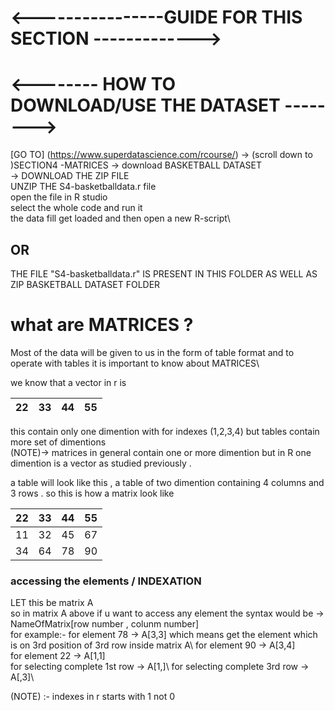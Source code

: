 # <----------------GUIDE FOR THIS SECTION ------------->

# <-------- HOW TO DOWNLOAD/USE THE DATASET -------->
 [GO TO] (https://www.superdatascience.com/rcourse/) -> (scroll down to )SECTION4 -MATRICES -> download BASKETBALL DATASET\
 -> DOWNLOAD THE ZIP FILE\
 UNZIP THE S4-basketballdata.r file\
 open the file in R studio\
 select the whole code and run it\
 the data fill get loaded and then open a new R-script\

## OR


 THE FILE "S4-basketballdata.r" IS PRESENT IN THIS FOLDER AS WELL AS ZIP BASKETBALL DATASET FOLDER
 
 # what are MATRICES ?
 Most of the data will be given to us in the form of table format and to operate with tables it is important to know about MATRICES\
 
 we know that a vector in r is 
 
  
 22 | 33 | 44 | 55
 -- | -- | -- | --

this contain only one dimention with for indexes (1,2,3,4) but tables contain more set of dimentions\
(NOTE)-> matrices in general contain one or more dimention but in R one dimention is a vector as studied previously .

a table will look like this , a table of two dimention containing 4 columns and 3 rows . so this is how a matrix look like 

22 | 33 | 44 | 55 
-- | -- | -- | --
11 | 32 | 45 | 67
34 | 64 | 78 | 90

### accessing the elements / INDEXATION 

LET this be matrix A\
so in matrix A above if u want to access any element the syntax would be -> NameOfMatrix[row number , colunm number]\
for example:- for element 78 -> A[3,3] which means get the element which is  on 3rd position of 3rd row inside matrix A\ 
for element 90 -> A[3,4]\
for element 22 -> A[1,1]\
for selecting complete 1st row -> A[1,]\ 
for selecting complete 3rd row -> A[,3]\

(NOTE) :- indexes in r starts with 1 not 0


